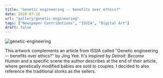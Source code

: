 ```yaml
---
title: "Genetic engineering -- benefits over ethics?"
date: 2020-07-16
url: "gallery/genetic-engineering"
tags: ["Newspaper Contributions", "ISSIA", "Digital Art"]
draft: false
---
```


![genetic-engineering](/images/post/2020/ISSIA/genetic-engineering.png)

This artwork complements an article from ISSIA called "Genetic engineering -- benefits over ethics?" by Jing Yee. It's inspired by *Detroit: Become Human* and a specific scene the author describes at the end of their article, where genetically modified babies are sold to couples. I decided to also reference the traditional storks as the sellers.
